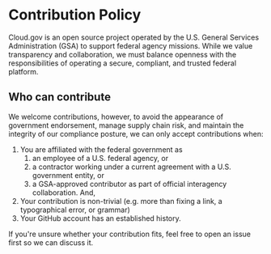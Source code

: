 # Contribution Policy

Cloud.gov is an open source project operated by the U.S. General Services Administration (GSA) to support federal agency missions. While we value transparency and collaboration, we must balance openness with the responsibilities of operating a secure, compliant, and trusted federal platform.

## Who can contribute

We welcome contributions, however, to avoid the appearance of government endorsement, manage supply chain risk, and maintain the integrity of our compliance posture, we can only accept contributions when:

1. You are affiliated with the federal government as
   1. an employee of a U.S. federal agency, or
   2. a contractor working under a current agreement with a U.S. government entity, or
   3. a GSA-approved contributor as part of official interagency collaboration. And,
1. Your contribution is non-trivial (e.g. more than fixing a link, a typographical error, or grammar)
2. Your GitHub account has an established history.

If you're unsure whether your contribution fits, feel free to open an issue first so we can discuss it.
